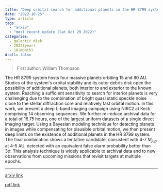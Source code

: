 ```yaml
---
title: "Deep orbital search for additional planets in the HR 8799 system"
date: "2022-10-25"
type: article
tags:
  - "arxiv"
  - "most recent update (Sat Oct 29 2022)"
categories:
  - galactic disk
  - 2022(year)
  - 10(month)
draft: false
---
```


> First author: William Thompson

 The HR 8799 system hosts four massive planets orbiting 15 and 80 AU. Studies
of the system's orbital stability and its outer debris disk open the
possibility of additional planets, both interior to and exterior to the known
system. Reaching a sufficient sensitivity to search for interior planets is
very challenging due to the combination of bright quasi static speckle noise
close to the stellar diffraction core and relatively fast orbital motion. In
this work, we present a deep L-band imaging campaign using NIRC2 at Keck
comprising 14 observing sequences. We further re-reduce archival data for a
total of 16.75 hours, one of the largest uniform datasets of a single direct
imaging target. Using a Bayesian modeling technique for detecting planets in
images while compensating for plausible orbital motion, we then present deep
limits on the existence of additional planets in the HR 8799 system. The final
combination shows a tentative candidate, consistent with 4-7 $M_{jup}$ at 4-5
AU, detected with an equivalent false alarm probability better than $3\sigma$.
This analysis technique is widely applicable to archival data and to new
observations from upcoming missions that revisit targets at multiple epochs.

---
[arxiv link](http://arxiv.org/abs/2210.14213v1)

[pdf link](http://arxiv.org/pdf/2210.14213v1)